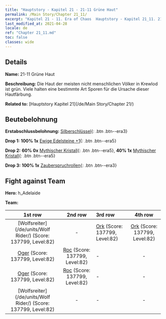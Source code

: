 ```yaml
---
title: "Hauptstory - Kapitel 21 - 21-11 Grüne Haut"
permalink: /Main Story/Chapter 21_11/
excerpt: "Kapitel 21 - 11. Era of Chaos  Hauptstory - Kapitel 21_11. 21-11 Grüne Haut"
last_modified_at: 2021-04-28
locale: de
ref: "Chapter 21_11.md"
toc: false
classes: wide
---
```


## Details

 **Name:** 21-11 Grüne Haut

 **Beschreibung:** Die Haut der meisten nicht menschlichen Völker in Krewlod ist grün. Viele halten eine bestimmte Art Sporen für die Ursache dieser Hautfärbung.

 **Related to:** [Hauptstory Kapitel 21](/de/Main Story/Chapter 21/)

## Beutebelohnung

 **Erstabschlussbelohnung:** [Silberschlüssel](/ItemsDE/con_693/){: .btn .btn--era3}

 **Drop 1:** **100% 1x** [Ewige Edelsteine +1](/ItemsDE/mat_72/){: .btn .btn--era5}

 **Drop 2:** **60% 0x** [Mythischer Kristall](/ItemsDE/mat_66/){: .btn .btn--era5}, **40% 1x** [Mythischer Kristall](/ItemsDE/mat_66/){: .btn .btn--era5}

 **Drop 3:** **100% 1x** [Zauberspruchrollen](/ItemsDE/con_694/){: .btn .btn--era3}


## Fight against Team
 **Hero:** h_Adelaide

 **Team:**


  | 1st row | 2nd row | 3rd row | 4th row |
  |:----:|:----:|:----|:----:|
  | [Wolfsreiter](/de/units/Wolf Rider/) (Score: 137799, Level:82)  | - | [Ork](/de/units/Orc/) (Score: 137799, Level:82)  | [Ork](/de/units/Orc/) (Score: 137799, Level:82)  |
  | [Oger](/de/units/Ogre/) (Score: 137799, Level:82)  | [Roc](/de/units/Roc/) (Score: 137799, Level:82)  | - | - |
  | [Oger](/de/units/Ogre/) (Score: 137799, Level:82)  | [Roc](/de/units/Roc/) (Score: 137799, Level:82)  | - | - |
  | [Wolfsreiter](/de/units/Wolf Rider/) (Score: 137799, Level:82)  | - | - | - |


